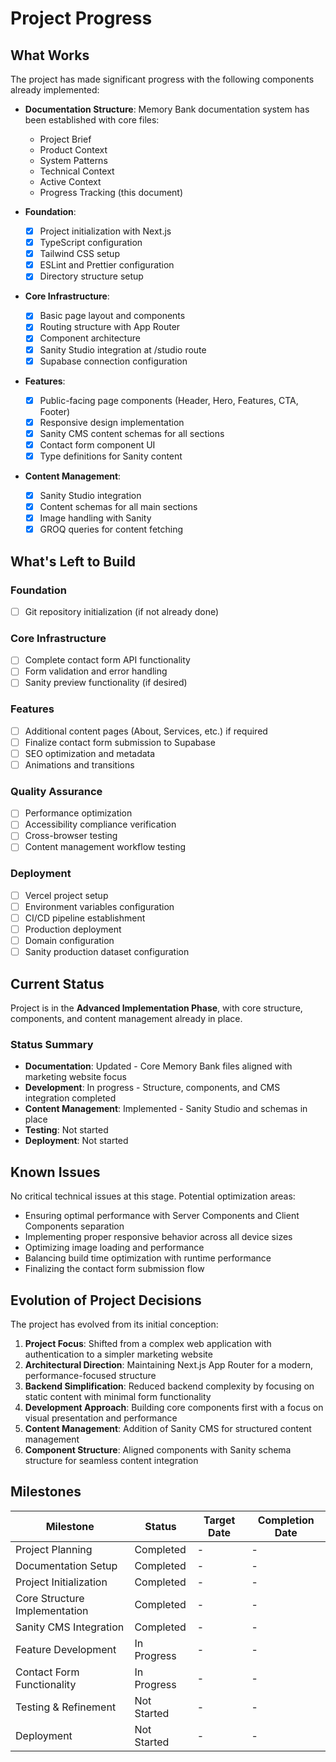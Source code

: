 # Project Progress

## What Works
The project has made significant progress with the following components already implemented:

- **Documentation Structure**: Memory Bank documentation system has been established with core files:
  - Project Brief
  - Product Context
  - System Patterns
  - Technical Context
  - Active Context
  - Progress Tracking (this document)

- **Foundation**:
  - [x] Project initialization with Next.js
  - [x] TypeScript configuration
  - [x] Tailwind CSS setup
  - [x] ESLint and Prettier configuration
  - [x] Directory structure setup

- **Core Infrastructure**:
  - [x] Basic page layout and components
  - [x] Routing structure with App Router
  - [x] Component architecture
  - [x] Sanity Studio integration at /studio route
  - [x] Supabase connection configuration
  
- **Features**:
  - [x] Public-facing page components (Header, Hero, Features, CTA, Footer)
  - [x] Responsive design implementation
  - [x] Sanity CMS content schemas for all sections
  - [x] Contact form component UI
  - [x] Type definitions for Sanity content

- **Content Management**:
  - [x] Sanity Studio integration
  - [x] Content schemas for all main sections
  - [x] Image handling with Sanity
  - [x] GROQ queries for content fetching

## What's Left to Build

### Foundation
- [ ] Git repository initialization (if not already done)

### Core Infrastructure
- [ ] Complete contact form API functionality
- [ ] Form validation and error handling
- [ ] Sanity preview functionality (if desired)

### Features
- [ ] Additional content pages (About, Services, etc.) if required
- [ ] Finalize contact form submission to Supabase
- [ ] SEO optimization and metadata
- [ ] Animations and transitions

### Quality Assurance
- [ ] Performance optimization
- [ ] Accessibility compliance verification
- [ ] Cross-browser testing
- [ ] Content management workflow testing

### Deployment
- [ ] Vercel project setup
- [ ] Environment variables configuration
- [ ] CI/CD pipeline establishment
- [ ] Production deployment
- [ ] Domain configuration
- [ ] Sanity production dataset configuration

## Current Status
Project is in the **Advanced Implementation Phase**, with core structure, components, and content management already in place.

### Status Summary
- **Documentation**: Updated - Core Memory Bank files aligned with marketing website focus
- **Development**: In progress - Structure, components, and CMS integration completed
- **Content Management**: Implemented - Sanity Studio and schemas in place
- **Testing**: Not started
- **Deployment**: Not started

## Known Issues
No critical technical issues at this stage. Potential optimization areas:

- Ensuring optimal performance with Server Components and Client Components separation
- Implementing proper responsive behavior across all device sizes
- Optimizing image loading and performance
- Balancing build time optimization with runtime performance
- Finalizing the contact form submission flow

## Evolution of Project Decisions

The project has evolved from its initial conception:

1. **Project Focus**: Shifted from a complex web application with authentication to a simpler marketing website
2. **Architectural Direction**: Maintaining Next.js App Router for a modern, performance-focused structure
3. **Backend Simplification**: Reduced backend complexity by focusing on static content with minimal form functionality
4. **Development Approach**: Building core components first with a focus on visual presentation and performance
5. **Content Management**: Addition of Sanity CMS for structured content management
6. **Component Structure**: Aligned components with Sanity schema structure for seamless content integration

## Milestones

| Milestone | Status | Target Date | Completion Date |
|-----------|--------|-------------|----------------|
| Project Planning | Completed | - | - |
| Documentation Setup | Completed | - | - |
| Project Initialization | Completed | - | - |
| Core Structure Implementation | Completed | - | - |
| Sanity CMS Integration | Completed | - | - |
| Feature Development | In Progress | - | - |
| Contact Form Functionality | In Progress | - | - |
| Testing & Refinement | Not Started | - | - |
| Deployment | Not Started | - | - |
